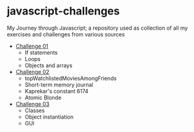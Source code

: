 # javascript-challenges

My Journey through Javascript; a repository used as collection of all my exercises and challenges from various sources

* [Challenge 01](./challenge_01)
  * If statements
  * Loops
  * Objects and arrays
* [Challenge 02](./challenge_02)
  * topWatchlistedMoviesAmongFriends
  * Short-term memory journal
  * Kaprekar's constant 6174
  * Atomic Blonde
* [Challenge 03](./challenge_03)
  * Classes
  * Object instantiation
  * GUI